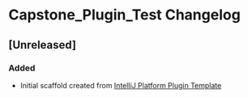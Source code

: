 <!-- Keep a Changelog guide -> https://keepachangelog.com -->

# Capstone_Plugin_Test Changelog

## [Unreleased]
### Added
- Initial scaffold created from [IntelliJ Platform Plugin Template](https://github.com/JetBrains/intellij-platform-plugin-template)
